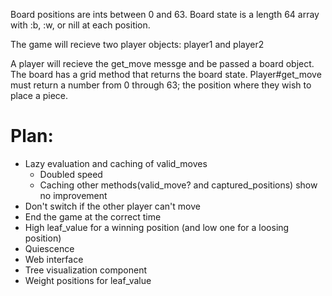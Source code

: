 Board positions are ints between 0 and 63.
Board state is a length 64 array with :b, :w, or nill at each position.

The game will recieve two player objects: player1 and player2

A player will recieve the get_move messge and be passed a board object.
The board has a grid method that returns the board state.
Player#get_move must return a number from 0 through 63; the position where they wish to place a piece.

# Plan:

* Lazy evaluation and caching of valid_moves
  * Doubled speed
  * Caching other methods(valid_move? and captured_positions) show no improvement
* Don't switch if the other player can't move
* End the game at the correct time
* High leaf_value for a winning position (and low one for a loosing position)
* Quiescence
* Web interface
* Tree visualization component
* Weight positions for leaf_value
